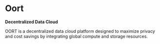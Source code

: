 # Oort

**Decentralized Data Cloud**

OORT is a decentralized data cloud platform designed to maximize privacy and cost savings by integrating global compute and storage resources.
